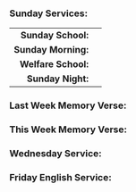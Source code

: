 ### Sunday Services:
|                     |                                                |
| -------------------:|:---------------------------------------------- |
|  **Sunday School:** |  |
| **Sunday Morning:** |  |
| **Welfare School:** |  |
|   **Sunday Night:** |  |
### Last Week Memory Verse:

### This Week Memory Verse:

### Wednesday Service:

### Friday English Service:
